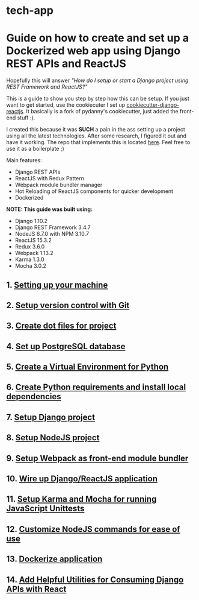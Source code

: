 # tech-app
# Guide on how to create and set up a Dockerized web app using Django REST APIs and ReactJS
Hopefully this will answer *"How do I setup or start a Django project using REST Framework and ReactJS?"*

This is a guide to show you step by step how this can be setup.  If you just want to get started, use the cookiecuter I set up [cookiecutter-django-reactjs](https://github.com/genomics-geek/cookiecutter-django-reactjs).  It basically is a fork of pydanny's cookiecutter, just added the front-end stuff :).

I created this because it was __SUCH__ a pain in the ass setting up a project using all the latest technologies. 
After some research, I figured it out and have it working. The repo that implements this is located [here](https://github.com/genomics-geek/django_reactjs_boilerplate). Feel free to use it as a boilerplate ;)

Main features:
+ Django REST APIs
+ ReactJS with Redux Pattern
+ Webpack module bundler manager
+ Hot Reloading of ReactJS components for quicker development
+ Dockerized

**NOTE: This guide was built using:**
+ Django 1.10.2
+ Django REST Framework 3.4.7
+ NodeJS 6.7.0 with NPM 3.10.7
+ ReactJS 15.3.2
+ Redux 3.6.0
+ Webpack 1.13.2
+ Karma 1.3.0
+ Mocha 3.0.2

## 1. [Setting up your machine](https://gist.github.com/genomics-geek/98929a9e7ba9602fed7bfa4a5a1c5c4e#file-step01-md)
## 2. [Setup version control with Git](https://gist.github.com/genomics-geek/98929a9e7ba9602fed7bfa4a5a1c5c4e#file-step02-md)
## 3. [Create dot files for project](https://gist.github.com/genomics-geek/98929a9e7ba9602fed7bfa4a5a1c5c4e#file-step03-md)
## 4. [Set up PostgreSQL database](https://gist.github.com/genomics-geek/98929a9e7ba9602fed7bfa4a5a1c5c4e#file-step04-md)
## 5. [Create a Virtual Environment for Python](https://gist.github.com/genomics-geek/98929a9e7ba9602fed7bfa4a5a1c5c4e#file-step05-md)
## 6. [Create Python requirements and install local dependencies](https://gist.github.com/genomics-geek/98929a9e7ba9602fed7bfa4a5a1c5c4e#file-step06-md)
## 7. [Setup Django project](https://gist.github.com/genomics-geek/98929a9e7ba9602fed7bfa4a5a1c5c4e#file-step07-md)
## 8. [Setup NodeJS project](https://gist.github.com/genomics-geek/98929a9e7ba9602fed7bfa4a5a1c5c4e#file-step08-md)
## 9. [Setup Webpack as front-end module bundler](https://gist.github.com/genomics-geek/98929a9e7ba9602fed7bfa4a5a1c5c4e#file-step09-md)
## 10. [Wire up Django/ReactJS application](https://gist.github.com/genomics-geek/98929a9e7ba9602fed7bfa4a5a1c5c4e#file-step10-md)
## 11. [Setup Karma and Mocha for running JavaScript Unittests](https://gist.github.com/genomics-geek/98929a9e7ba9602fed7bfa4a5a1c5c4e#file-step11-md)
## 12. [Customize NodeJS commands for ease of use](https://gist.github.com/genomics-geek/98929a9e7ba9602fed7bfa4a5a1c5c4e#file-step12-md)
## 13. [Dockerize application](https://gist.github.com/genomics-geek/98929a9e7ba9602fed7bfa4a5a1c5c4e#file-step13-md)
## 14. [Add Helpful Utilities for Consuming Django APIs with React](https://gist.github.com/genomics-geek/98929a9e7ba9602fed7bfa4a5a1c5c4e#file-step14-md)